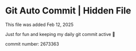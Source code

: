 # Git Auto Commit | Hidden File

This file was added Feb 12, 2025

Just for fun and keeping my daily git commit active 🤪

commit number: 2673363

